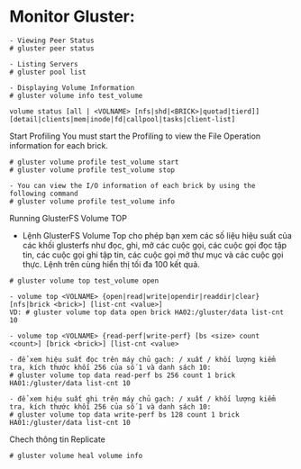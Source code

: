 # Monitor Gluster:

```
- Viewing Peer Status
# gluster peer status

- Listing Servers
# gluster pool list

- Displaying Volume Information
# gluster volume info test_volume

volume status [all | <VOLNAME> [nfs|shd|<BRICK>|quotad|tierd]] [detail|clients|mem|inode|fd|callpool|tasks|client-list]

```

Start Profiling
You must start the Profiling to view the File Operation information for each brick.

```
# gluster volume profile test_volume start
# gluster volume profile test_volume stop

- You can view the I/O information of each brick by using the following command
# gluster volume profile test_volume info

```

Running GlusterFS Volume TOP
- Lệnh GlusterFS Volume Top cho phép bạn xem các số liệu hiệu suất của các khối glusterfs như đọc, ghi, mở các cuộc gọi, các cuộc gọi đọc tập tin, các cuộc gọi ghi tập tin, các cuộc gọi mở thư mục và các cuộc gọi thực. Lệnh trên cùng hiển thị tối đa 100 kết quả.

```
# gluster volume top test_volume open

- volume top <VOLNAME> {open|read|write|opendir|readdir|clear} [nfs|brick <brick>] [list-cnt <value>] 
VD: # gluster volume top data open brick HA02:/gluster/data list-cnt 10

- volume top <VOLNAME> {read-perf|write-perf} [bs <size> count <count>] [brick <brick>] [list-cnt <value>

- để xem hiệu suất đọc trên máy chủ gạch: / xuất / khối lượng kiểm tra, kích thước khối 256 của số 1 và danh sách 10:
# gluster volume top data read-perf bs 256 count 1 brick HA01:/gluster/data list-cnt 10

- để xem hiệu suất ghi trên máy chủ gạch: / xuất / khối lượng kiểm tra, kích thước khối 256 của số 1 và danh sách 10:
# gluster volume top data write-perf bs 128 count 1 brick HA01:/gluster/data list-cnt 10

```
Chech thông tin Replicate

```
# gluster volume heal volume info
```
